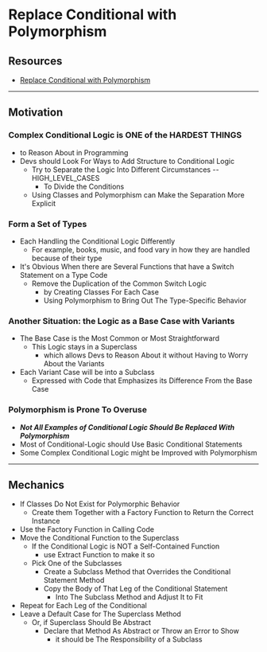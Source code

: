 # Replace Conditional with Polymorphism


## Resources

- [Replace Conditional with Polymorphism](https://memberservices.informit.com/my_account/webedition/9780135425664/html/replaceconditionalwithpolymorphism.html)



---
## Motivation

### Complex Conditional Logic is ONE of the HARDEST THINGS 
- to Reason About in Programming
- Devs should Look For Ways to Add Structure to Conditional Logic
  - Try to Separate the Logic Into Different Circumstances -- HIGH_LEVEL_CASES
    - To Divide the Conditions
  - Using Classes and Polymorphism can Make the Separation More Explicit

### Form a Set of Types
- Each Handling the Conditional Logic Differently
  - For example,  books, music, and food vary in how they are handled because of their type
- It's Obvious When there are Several Functions that have a Switch Statement on a Type Code
  - Remove the Duplication of the Common Switch Logic 
    - by Creating Classes For Each Case
    - Using Polymorphism to Bring Out The Type-Specific Behavior

### Another Situation: the Logic as a Base Case with Variants
- The Base Case is the Most Common or Most Straightforward
  - This Logic stays in a Superclass 
    - which allows Devs to Reason About it without Having to Worry About the Variants
- Each Variant Case will be into a Subclass
  - Expressed with Code that Emphasizes its Difference From the Base Case

### Polymorphism is Prone To Overuse
- ___Not All Examples of Conditional Logic Should Be Replaced With Polymorphism___
- Most of Conditional-Logic should Use Basic Conditional Statements
- Some Complex Conditional Logic might be Improved with Polymorphism


---
## Mechanics

- If Classes Do Not Exist for Polymorphic Behavior 
  - Create them Together with a Factory Function to Return the Correct Instance
- Use the Factory Function in Calling Code
- Move the Conditional Function to the Superclass
  - If the Conditional Logic is NOT a Self-Contained Function 
    - use Extract Function to make it so
  - Pick One of the Subclasses
    - Create a Subclass Method that Overrides the Conditional Statement Method
    - Copy the Body of That Leg of the Conditional Statement 
      - Into The Subclass Method and Adjust It to Fit
- Repeat for Each Leg of the Conditional
- Leave a Default Case for The Superclass Method
  - Or, if Superclass Should Be Abstract 
    - Declare that Method As Abstract or Throw an Error to Show 
      - it should be The Responsibility of a Subclass